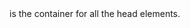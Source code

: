 <!-- Part A:

Create two pages website for a coffee shop, Travel, or anything by using of below HTML controls, and feel free to add more HTML controls

Favicon
Table
Form
Images
Hyperlink
Button etc. -->


<head> is the container for all the head elements.
<title> is the title of the document.
<link rel="shortcut icon" href="image/favicon.ico" type="image/x-icon"> is used to specify a shortcut icon for the webpage.
<style> is used to define styles for the document.
<header> is used to define the header for a section.
<nav> is used to define navigation links.
<a> is used to define a hyperlink.
<section> is used to define a section of a document.
<p> is used to define a paragraph.
<h1> is used to define a heading.
<img> is used to insert an image.
<table> is used to create a table.
<footer> is used to define a footer for a document or section.
<abbr title="Massachussetts">MA</abbr> is used to define an abbreviation.
<form> is used to create an HTML form for user input.
<button> is used to create a clickable button.